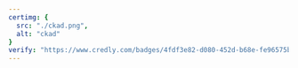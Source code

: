 ```yaml
---
certimg: {
  src: "./ckad.png",
  alt: "ckad"
}
verify: "https://www.credly.com/badges/4fdf3e82-d080-452d-b68e-fe96575b32a4"
---
```

